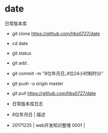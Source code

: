 # date
日常版本库

- git clone https://github.com/hbs0727/date
- cd date
- git status
- git add .
- git commit -m "8位年月日_4位24小时制时分"

- git push -u origin master
- git pull https://github.com/hbs0727/date

- 日常版本库日志
- 8位年月日 | 描述
- 20171225  | web开发知识整理 0001 |